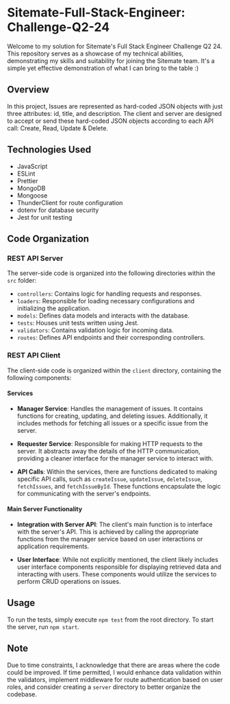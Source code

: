 # Sitemate-Full-Stack-Engineer: Challenge-Q2-24

Welcome to my solution for Sitemate's Full Stack Engineer Challenge Q2 24. This repository serves as a showcase of my technical abilities, demonstrating my skills and suitability for joining the Sitemate team. It's a simple yet effective demonstration of what I can bring to the table :)

## Overview

In this project, Issues are represented as hard-coded JSON objects with just three attributes: id, title, and description. The client and server are designed to accept or send these hard-coded JSON objects according to each API call: Create, Read, Update & Delete.

## Technologies Used

- JavaScript
- ESLint
- Prettier
- MongoDB
- Mongoose
- ThunderClient for route configuration
- dotenv for database security
- Jest for unit testing

## Code Organization

### REST API Server

The server-side code is organized into the following directories within the `src` folder:

- `controllers`: Contains logic for handling requests and responses.
- `loaders`: Responsible for loading necessary configurations and initializing the application.
- `models`: Defines data models and interacts with the database.
- `tests`: Houses unit tests written using Jest.
- `validators`: Contains validation logic for incoming data.
- `routes`: Defines API endpoints and their corresponding controllers.

### REST API Client

The client-side code is organized within the `client` directory, containing the following components:

#### Services

- **Manager Service**: Handles the management of issues. It contains functions for creating, updating, and deleting issues. Additionally, it includes methods for fetching all issues or a specific issue from the server.

- **Requester Service**: Responsible for making HTTP requests to the server. It abstracts away the details of the HTTP communication, providing a cleaner interface for the manager service to interact with.

- **API Calls**: Within the services, there are functions dedicated to making specific API calls, such as `createIssue`, `updateIssue`, `deleteIssue`, `fetchIssues`, and `fetchIssueById`. These functions encapsulate the logic for communicating with the server's endpoints.

#### Main Server Functionality

- **Integration with Server API**: The client's main function is to interface with the server's API. This is achieved by calling the appropriate functions from the manager service based on user interactions or application requirements.

- **User Interface**: While not explicitly mentioned, the client likely includes user interface components responsible for displaying retrieved data and interacting with users. These components would utilize the services to perform CRUD operations on issues.

## Usage

To run the tests, simply execute `npm test` from the root directory. To start the server, run `npm start`.

## Note

Due to time constraints, I acknowledge that there are areas where the code could be improved. If time permitted, I would enhance data validation within the validators, implement middleware for route authentication based on user roles, and consider creating a `server` directory to better organize the codebase.
